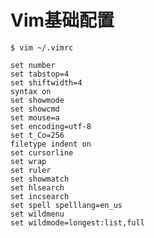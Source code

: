 # Vim基础配置

```$ vim ~/.vimrc```

```vim
set number
set tabstop=4
set shiftwidth=4
syntax on
set showmode
set showcmd
set mouse=a
set encoding=utf-8
set t_Co=256
filetype indent on
set cursorline
set wrap
set ruler
set showmatch
set hlsearch
set incsearch
set spell spelllang=en_us
set wildmenu
set wildmode=longest:list,full
```
